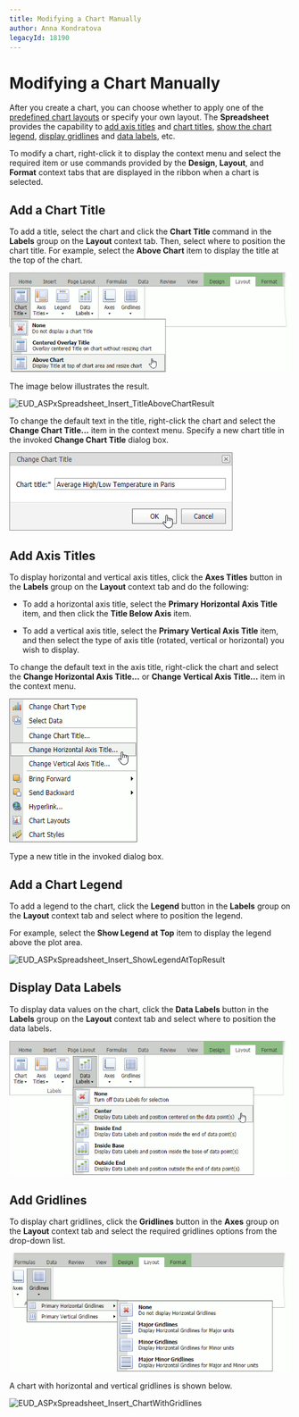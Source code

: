 ```yaml
---
title: Modifying a Chart Manually
author: Anna Kondratova
legacyId: 18190
---
```

# Modifying a Chart Manually
After you create a chart, you can choose whether to apply one of the [predefined chart layouts](applying-a-predefined-chart-layout-and-style.md) or specify your own layout. The **Spreadsheet** provides the capability to [add axis titles](#axis) and [chart titles](#titles), [show the chart legend](#legend), [display gridlines](#gridlines) and [data labels](#labels), etc.

To modify a chart, right-click it to display the context menu and select the required item or use commands provided by the **Design**, **Layout**, and **Format** context tabs that are displayed in the ribbon when a chart is selected.

## <a name="titles"/>Add a Chart Title
To add a title, select the chart and click the **Chart Title** command in the **Labels** group on the **Layout** context tab. Then, select where to position the chart title. For example, select the **Above Chart** item to display the title at the top of the chart.

![EUD_ASPxSpreadsheet_Insert_TitleAboveChartContextMenu](../../../images/img26226.png)

The image below illustrates the result.

![EUD_ASPxSpreadsheet_Insert_TitleAboveChartResult](../../../images/img26227.png)

To change the default text in the title, right-click the chart and select the **Change Chart Title...** item in the context menu. Specify a new chart title in the invoked **Change Chart Title** dialog box.

![EUD_ASPxSpreadsheet_Insert_ChangeChartTitleDialog](../../../images/img26189.png)

## <a name="axis"/>Add Axis Titles
To display horizontal and vertical axis titles, click the **Axes Titles** button in the **Labels** group on the **Layout** context tab and do the following:
* To add a horizontal axis title, select the **Primary Horizontal Axis Title** item, and then click the **Title Below Axis** item.
	

* To add a vertical axis title, select the **Primary Vertical Axis Title** item, and then select the type of axis title (rotated, vertical or horizontal) you wish to display.
	

To change the default text in the axis title, right-click the chart and select the **Change Horizontal Axis Title...** or **Change Vertical Axis Title...** item in the context menu. 

![EUD_ASPxSpreadsheet_Insert_ChangeVerticalAxisTitle](../../../images/spreadsheet-charting-axis-title.png)

Type a new title in the invoked dialog box.

## <a name="legend"/>Add a Chart Legend
To add a legend to the chart, click the **Legend** button in the **Labels** group on the **Layout** context tab and select where to position the legend.

For example, select the **Show Legend at Top** item to display the legend above the plot area.

![EUD_ASPxSpreadsheet_Insert_ShowLegendAtTopResult](../../../images/img26232.png)

## <a name="labels"/>Display Data Labels
To display data values on the chart, click the **Data Labels** button in the **Labels** group on the **Layout** context tab and select where to position the data labels.

![EUD_ASPxSpreadsheet_Insert_DataLabelsCenter](../../../images/img26233.png)

## <a name="gridlines"/>Add Gridlines
To display chart gridlines, click the **Gridlines** button in the **Axes** group on the **Layout** context tab and select the required gridlines options from the drop-down list.

![EUD_ASPxSpreadsheet_Gridlines](../../../images/spreadsheet-charting-gridlines.png)

A chart with horizontal and vertical gridlines is shown below.

![EUD_ASPxSpreadsheet_Insert_ChartWithGridlines](../../../images/img26236.png)
